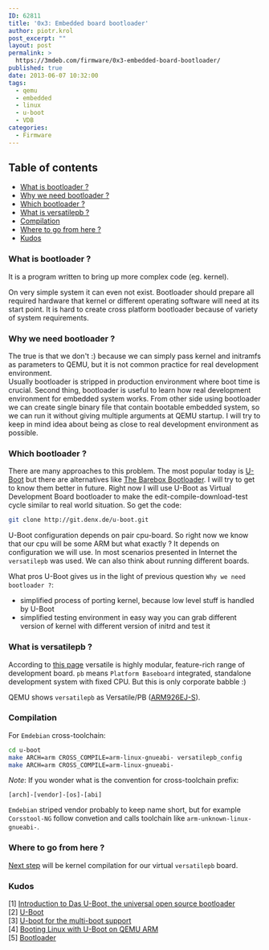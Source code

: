 ```yaml
---
ID: 62811
title: '0x3: Embedded board bootloader'
author: piotr.krol
post_excerpt: ""
layout: post
permalink: >
  https://3mdeb.com/firmware/0x3-embedded-board-bootloader/
published: true
date: 2013-06-07 10:32:00
tags:
  - qemu
  - embedded
  - linux
  - u-boot
  - VDB
categories:
  - Firmware
---
```

## Table of contents ##

* [What is bootloader ?](/2013/06/07/embedded-board-bootloader/#what-is-bootloader)
* [Why we need bootloader ?](/2013/06/07/embedded-board-bootloader/#why-we-need-bootloader)
* [Which bootloader ?](/2013/06/07/embedded-board-bootloader/#which-bootloader)
* [What is versatilepb ?](/2013/06/07/embedded-board-bootloader/#what-is-versatilepb)
* [Compilation](/2013/06/07/embedded-board-bootloader/#compilation)
* [Where to go from here ?](/2013/06/07/embedded-board-bootloader/#where-to-go-from-here)
* [Kudos](/2013/06/07/embedded-board-bootloader/#kudos)

<a id="what-is-bootloader"></a>
### What is bootloader ? ###
It is a program written to bring up more complex code (eg. kernel).

On very simple system it can even not exist. Bootloader should prepare all
required hardware that kernel or different operating software will need at its
start point. It is hard to create cross platform bootloader because of variety
of system requirements.

<a id="why-we-need-bootloader"></a>
### Why we need bootloader ? ###
The true is that we don't :) because we can simply pass kernel and initramfs as
parameters to QEMU, but it is not common practice for real development environment.  
Usually bootloader is stripped in production environment where boot time is
crucial. Second thing, bootloader is useful to learn how real development
environment for embedded system works. From other side using bootloader we can
create single binary file that contain bootable embedded system, so we can run
it without giving multiple arguments at QEMU startup. I will try to keep in mind
idea about being as close to real development environment as possible.

<a id="which-bootloader"></a>
### Which bootloader ? ###
There are many approaches to this problem. The most popular today is
[U-Boot](http://www.denx.de/wiki/U-Boot) but there are alternatives like [The Barebox Bootloader](http://www.barebox.org/).
I will try to get to know them better in future. Right now I will use U-Boot as
Virtual Development Board bootloader to make the edit-compile-download-test cycle
similar to real world situation. So get the code:
```bash
git clone http://git.denx.de/u-boot.git
```

U-Boot configuration depends on pair cpu-board. So right now we know that our
cpu will be some ARM but what exactly ? It depends on configuration we will use.
In most scenarios presented in Internet the `versatilepb` was used. We can also
think about running different boards.

What pros U-Boot gives us in the light of previous question `Why we need
bootloader ?`:

* simplified process of porting kernel, because low level stuff is handled by
U-Boot
* simplified testing environment in easy way you can grab different version of
  kernel with different version of initrd and test it


<a id="what-is-versatilepb"></a>
### What is versatilepb ? ###
According to [this page](http://www.arm.com/products/tools/development-boards/versatile/index.php)
versatile is highly modular, feature-rich range of development board. `pb`
means `Platform Baseboard` integrated, standalone development system with fixed
CPU. But this is only corporate babble :)

QEMU shows `versatilepb` as Versatile/PB
([ARM926EJ-S](http://www.arm.com/products/processors/classic/arm9/arm926.php)).

<a id="compilation"></a>
### Compilation ###
For `Emdebian` cross-toolchain:
```bash
cd u-boot
make ARCH=arm CROSS_COMPILE=arm-linux-gnueabi- versatilepb_config
make ARCH=arm CROSS_COMPILE=arm-linux-gnueabi-
```

_Note_: If you wonder what is the convention for cross-toolchain prefix:
```
[arch]-[vendor]-[os]-[abi]
```
`Emdebian` striped vendor probably to keep name short, but for example
`Corsstool-NG` follow convetion and calls toolchain like
`arm-unknown-linux-gnueabi-`.

<a id="where-to-go-from-here"></a>
### Where to go from here ? ###
[Next step](/2013/06/07/linux-kernel-for-embedded-system) will be kernel compilation for our virtual `versatilepb` board.

<a id="kudos"></a>
### Kudos ###

[1] [Introduction to Das U-Boot, the universal open source bootloader](http://www.linuxfordevices.com/c/a/Linux-For-Devices-Articles/Introduction-to-Das-UBoot-the-universal-open-source-bootloader/)</br>
[2] [U-Boot](http://www.denx.de/wiki/U-Boot)</br>
[3] [U-boot for the multi-boot support](http://forum.xda-developers.com/showthread.php?t=2201146)</br>
[4] [Booting Linux with U-Boot on QEMU ARM](http://balau82.wordpress.com/2010/04/12/booting-linux-with-u-boot-on-qemu-arm/)</br>
[5] [Bootloader](http://wiki.osdev.org/Bootloader)</br>
